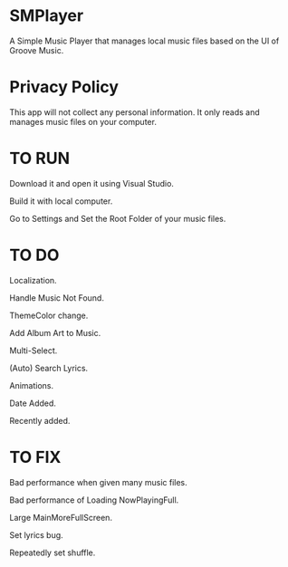 # SMPlayer
A Simple Music Player that manages local music files based on the UI of Groove Music.

# Privacy Policy
This app will not collect any personal information. It only reads and manages music files on your computer.

# TO RUN
Download it and open it using Visual Studio.

Build it with local computer.

Go to Settings and Set the Root Folder of your music files.

# TO DO
Localization.

Handle Music Not Found.

ThemeColor change.

Add Album Art to Music.

Multi-Select.

(Auto) Search Lyrics.

Animations.

Date Added.

Recently added.

# TO FIX
Bad performance when given many music files.

Bad performance of Loading NowPlayingFull.

Large MainMoreFullScreen.

Set lyrics bug.

Repeatedly set shuffle.